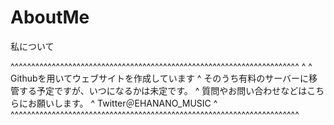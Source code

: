 # AboutMe
私について

^^^^^^^^^^^^^^^^^^^^^^^^^^^^^^^^^^^^^^^^^^^^^^^^^^^^^^^^^^^^^^^^^^^^^^
^ 
^ Githubを用いてウェブサイトを作成しています
^ そのうち有料のサーバーに移管する予定ですが、いつになるかは未定です。
^ 質問やお問い合わせなどはこちらにお願いします。
^ Twitter＠EHANANO_MUSIC
^ 
^^^^^^^^^^^^^^^^^^^^^^^^^^^^^^^^^^^^^^^^^^^^^^^^^^^^^^^^^^^^^^^^^^^^^^
